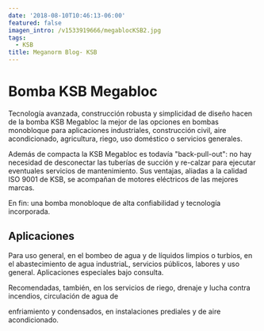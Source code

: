 ```yaml
---
date: '2018-08-10T10:46:13-06:00'
featured: false
imagen_intro: /v1533919666/megablocKSB2.jpg
tags:
  - KSB
title: Meganorm Blog- KSB
---
```



# Bomba KSB Megabloc

Tecnología avanzada, construcción robusta y simplicidad de diseño hacen de la bomba KSB Megabloc la mejor de las opciones en bombas monobloque para aplicaciones industriales, construcción civil, aire acondicionado, agricultura, riego, uso doméstico o servicios generales.

Además de compacta la KSB Megabloc es todavía "back-pull-out": no hay necesidad de desconectar las tuberías de succión y re-calzar para ejecutar eventuales servicios de mantenimiento. Sus ventajas, aliadas a la calidad ISO 9001 de KSB, se acompañan de motores eléctricos de las mejores marcas.

En fin: una bomba monobloque de alta confiabilidad y tecnología incorporada.

## Aplicaciones

Para uso general, en el bombeo de agua y de líquidos limpios o turbios, en el abastecimiento de agua industriaL, servicios públicos, labores y uso general. Aplicaciones especiales bajo consulta.

Recomendadas, también, en los servicios de riego, drenaje y lucha contra incendios, circulación de agua de

enfriamiento y condensados, en instalaciones prediales y de aire acondicionado.

